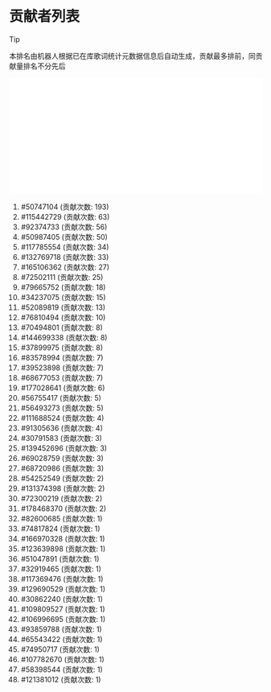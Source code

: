 # 贡献者列表

> [!TIP]
> 本排名由机器人根据已在库歌词统计元数据信息后自动生成，贡献最多排前，同贡献量排名不分先后

![贡献者头像画廊](./CONTRIBUTORS.svg)

1. #50747104 (贡献次数: 193)
2. #115442729 (贡献次数: 63)
3. #92374733 (贡献次数: 56)
4. #50987405 (贡献次数: 50)
5. #117785554 (贡献次数: 34)
6. #132769718 (贡献次数: 33)
7. #165106362 (贡献次数: 27)
8. #72502111 (贡献次数: 25)
9. #79665752 (贡献次数: 18)
10. #34237075 (贡献次数: 15)
11. #52089819 (贡献次数: 13)
12. #76810494 (贡献次数: 10)
13. #70494801 (贡献次数: 8)
14. #144699338 (贡献次数: 8)
15. #37899975 (贡献次数: 8)
16. #83578994 (贡献次数: 7)
17. #39523898 (贡献次数: 7)
18. #68677053 (贡献次数: 7)
19. #177028641 (贡献次数: 6)
20. #56755417 (贡献次数: 5)
21. #56493273 (贡献次数: 5)
22. #111688524 (贡献次数: 4)
23. #91305636 (贡献次数: 4)
24. #30791583 (贡献次数: 3)
25. #139452696 (贡献次数: 3)
26. #69028759 (贡献次数: 3)
27. #68720986 (贡献次数: 3)
28. #54252549 (贡献次数: 2)
29. #131374398 (贡献次数: 2)
30. #72300219 (贡献次数: 2)
31. #178468370 (贡献次数: 2)
32. #82600685 (贡献次数: 1)
33. #74817824 (贡献次数: 1)
34. #166970328 (贡献次数: 1)
35. #123639898 (贡献次数: 1)
36. #51047891 (贡献次数: 1)
37. #32919465 (贡献次数: 1)
38. #117369476 (贡献次数: 1)
39. #129690529 (贡献次数: 1)
40. #30862240 (贡献次数: 1)
41. #109809527 (贡献次数: 1)
42. #106996695 (贡献次数: 1)
43. #93859788 (贡献次数: 1)
44. #65543422 (贡献次数: 1)
45. #74950717 (贡献次数: 1)
46. #107782670 (贡献次数: 1)
47. #58398544 (贡献次数: 1)
48. #121381012 (贡献次数: 1)
